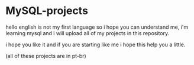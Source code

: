 # MySQL-projects
hello english is not my first language so i hope you can understand me, i'm learning mysql and i will upload all of my projects in this repository.

i hope you like it and if you are starting like me i hope this help you a little.

(all of these projects are in pt-br)
